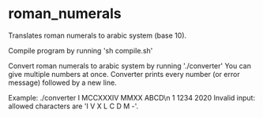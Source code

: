 # roman_numerals
Translates roman numerals to arabic system (base 10).

Compile program by running 'sh compile.sh'

Convert roman numerals to arabic system by running './converter'
You can give multiple numbers at once. Converter prints every number (or error message)
followed by a new line.

Example:
./converter I MCCXXXIV MMXX ABCD\n
1
1234
2020
Invalid input: allowed characters are 'I V X L C D M -'.


